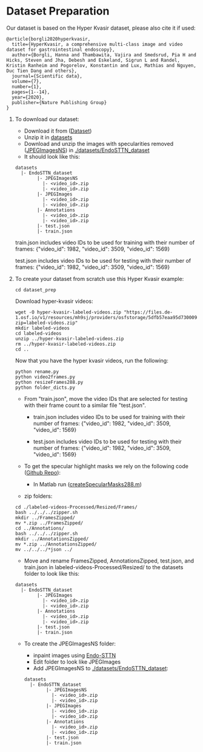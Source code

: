 # Dataset Preparation


Our dataset is based on the Hyper Kvasir dataset, please also cite it if used:
```
@article{borgli2020hyperkvasir,
  title={HyperKvasir, a comprehensive multi-class image and video dataset for gastrointestinal endoscopy},
  author={Borgli, Hanna and Thambawita, Vajira and Smedsrud, Pia H and Hicks, Steven and Jha, Debesh and Eskeland, Sigrun L and Randel, Kristin Ranheim and Pogorelov, Konstantin and Lux, Mathias and Nguyen, Duc Tien Dang and others},
  journal={Scientific data},
  volume={7},
  number={1},
  pages={1--14},
  year={2020},
  publisher={Nature Publishing Group}
}
```

1. To download our dataset:
    - Download it from ([Dataset](https://liveuclac-my.sharepoint.com/:f:/g/personal/ucabrd0_ucl_ac_uk/EoyhTw5vdQBHr8-r-Iv-XfcB5E_88GkMuEddnRVKxwfQKQ?e=XBY9Dg))
    - Unzip it in [datasets](./datasets/)
    - Download and unzip the images with specularities removed ([JPEGImagesNS](https://liveuclac-my.sharepoint.com/:f:/g/personal/ucabrd0_ucl_ac_uk/EjnAyN2-bvhGntHVfRGknZABQPVokeqgYza59BCuDNtoyQ?e=xnEGKs)) in [./datasets/EndoSTTN_dataset](./datasets/EndoSTTN_dataset)
    - It should look like this:

    ```
    datasets
      |- EndoSTTN_dataset
            |- JPEGImagesNS
              |- <video_id>.zip
              |- <video_id>.zip
            |- JPEGImages
              |- <video_id>.zip
              |- <video_id>.zip
            |- Annotations
              |- <video_id>.zip
              |- <video_id>.zip        
            |- test.json 
            |- train.json 
    ``` 
    train.json includes video IDs to be used for training with their number of frames:
    {"video_id": 1982,
    "video_id": 3509,
    "video_id": 1569}

    test.json includes video IDs to be used for testing with their number of frames:
    {"video_id": 1982,
    "video_id": 3509,
    "video_id": 1569}                 

2. To create your dataset from scratch use this Hyper Kvasir example:
    ```
    cd dataset_prep
    ```

    Download hyper-kvasir videos:
    ```
    wget -O hyper-kvasir-labeled-videos.zip "https://files.de-1.osf.io/v1/resources/mh9sj/providers/osfstorage/5dfb57eaa95d73000939fc5b/?zip=labeled-videos.zip"
    mkdir labeled-videos
    cd labeled-videos
    unzip ../hyper-kvasir-labeled-videos.zip
    rm ../hyper-kvasir-labeled-videos.zip
    cd ..
    ```
    Now that you have the hyper kvasir videos, run the following:
    ```
    python rename.py
    python video2frames.py
    python resizeFrames288.py
    python folder_dicts.py
    ```
    - From "train.json", move the video IDs that are selected for testing with their frame count to a similar file "test.json".
    
      - train.json includes video IDs to be used for training with their number of frames:
    {"video_id": 1982,
    "video_id": 3509,
    "video_id": 1569}

      - test.json includes video IDs to be used for testing with their number of frames:
    {"video_id": 1982,
    "video_id": 3509,
    "video_id": 1569} 
    - To get the specular highlight masks we rely on the following code ([Github Repo](https://github.com/jiemojiemo/some_specular_detection_and_inpainting_methods_for_endoscope_image/tree/master/Automatic_detection_and_Inpainting_of_specular_reflections_Othmane_2011)):
      - In Matlab run ([createSpecularMasks288.m](./Automatic_detection_and_Inpainting_of_specular_reflections_Othmane_2011/createSpecularMasks288.m))
    - zip folders:
    ```
    cd ./labeled-videos-Processed/Resized/Frames/
    bash ../../../zipper.sh 
    mkdir ../FramesZipped/
    mv *.zip ../FramesZipped/
    cd ../Annotations/
    bash ../../../zipper.sh 
    mkdir ../AnnotationsZipped/
    mv *.zip ../AnnotationsZipped/
    mv ../../../*json ../
    ```

    - Move and rename FramesZipped, AnnotationsZipped, test.json, and train.json in labeled-videos-Processed/Resized/ to the datasets folder to look like this:
    ```
    datasets
      |- EndoSTTN_dataset
            |- JPEGImages
              |- <video_id>.zip
              |- <video_id>.zip
            |- Annotations
              |- <video_id>.zip
              |- <video_id>.zip        
            |- test.json 
            |- train.json 
    ``` 
    - To create the JPEGImagesNS folder:
      - inpaint images using [Endo-STTN](https://github.com/endomapper/Endo-STTN)
      - Edit folder to look like JPEGImages
      - Add JPEGImagesNS to [./datasets/EndoSTTN_dataset](./datasets/EndoSTTN_dataset):
    
      ```
      datasets
        |- EndoSTTN_dataset
              |- JPEGImagesNS
                |- <video_id>.zip
                |- <video_id>.zip
              |- JPEGImages
                |- <video_id>.zip
                |- <video_id>.zip
              |- Annotations
                |- <video_id>.zip
                |- <video_id>.zip        
              |- test.json 
              |- train.json 
      ``` 
